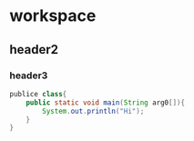 # workspace

## header2

### header3

~~~java
publice class{
    public static void main(String arg0[]){
        System.out.println("Hi");
    } 
}
